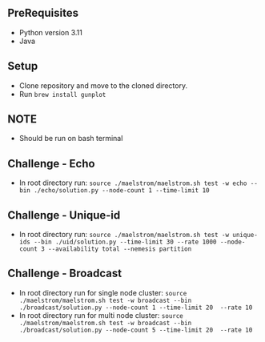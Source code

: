 ## PreRequisites
- Python version 3.11
- Java 

## Setup
- Clone repository and move to the cloned directory.
- Run `brew install gunplot`

## NOTE
- Should be run on bash terminal

## Challenge - Echo
- In root directory run: `source ./maelstrom/maelstrom.sh test -w echo --bin ./echo/solution.py --node-count 1 --time-limit 10`

## Challenge - Unique-id
- In root directory run: `source ./maelstrom/maelstrom.sh test -w unique-ids --bin ./uid/solution.py --time-limit 30 --rate 1000 --node-count 3 --availability total --nemesis partition`

## Challenge - Broadcast
- In root directory run for single node cluster: `source ./maelstrom/maelstrom.sh test -w broadcast --bin ./broadcast/solution.py --node-count 1 --time-limit 20  --rate 10`
- In root directory run for multi node cluster: `source ./maelstrom/maelstrom.sh test -w broadcast --bin ./broadcast/solution.py --node-count 5 --time-limit 20  --rate 10`
